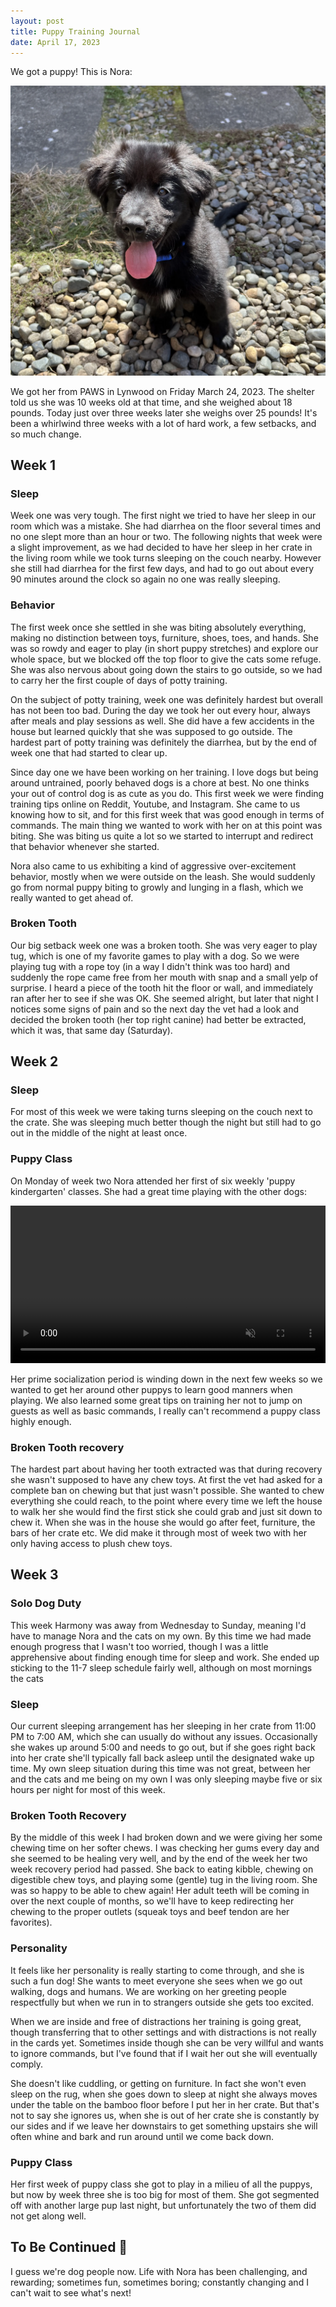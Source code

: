 ```yaml
---
layout: post
title: Puppy Training Journal
date: April 17, 2023
---
```

We got a puppy! This is Nora:

![Puppy Tax](/assets/nora_pup.webp)

We got her from PAWS in Lynwood on Friday March 24, 2023.
The shelter told us she was 10 weeks old at that time, and she weighed about 18 pounds.
Today just over three weeks later she weighs over 25 pounds!
It's been a whirlwind three weeks with a lot of hard work, a few setbacks, and so much change.

## Week 1

### Sleep

Week one was very tough. The first night we tried to have her sleep in our room which was a mistake.
She had diarrhea on the floor several times and no one slept more than an hour or two. 
The following nights that week were a slight improvement, as we had decided to have her sleep in her crate in the living
room while we took turns sleeping on the couch nearby.
However she still had diarrhea for the first few days,
and had to go out about every 90 minutes around the clock so again no one was really sleeping.

### Behavior

The first week once she settled in she was biting absolutely everything, making no distinction between toys, furniture, shoes, toes, and hands.
She was so rowdy and eager to play (in short puppy stretches) and explore our whole space, but we blocked off the
top floor to give the cats some refuge. She was also nervous about going down the stairs to go outside, so we had
to carry her the first couple of days of potty training.

On the subject of potty training, week one was definitely hardest but overall has not been too bad.
During the day we took her out every hour, always after meals and play sessions as well.
She did have a few accidents in the house but learned quickly that she was supposed to go outside.
The hardest part of potty training was definitely the diarrhea, but by the end of week one that had started to clear up.

Since day one we have been working on her training.
I love dogs but being around untrained, poorly behaved dogs is a chore at best.
No one thinks your out of control dog is as cute as you do.
This first week we were finding training tips online on Reddit, Youtube, and Instagram.
She came to us knowing how to sit, and for this first week that was good enough in terms of commands.
The main thing we wanted to work with her on at this point was biting.
She was biting us quite a lot so we started to interrupt and redirect that behavior whenever she started.

Nora also came to us exhibiting a kind of aggressive over-excitement behavior, mostly when we were outside on the leash.
She would suddenly go from normal puppy biting to growly and lunging in a flash, which we really wanted to get ahead of.

### Broken Tooth

Our big setback week one was a broken tooth. She was very eager to play tug, which is one of my favorite games to play with a dog.
So we were playing tug with a rope toy (in a way I didn't think was too hard) and suddenly the rope came free from her mouth
with snap and a small yelp of surprise. I heard a piece of the tooth hit the floor or wall, and immediately ran after her to see
if she was OK. She seemed alright, but later that night I notices some signs of pain and so the next day the vet had a look and
decided the broken tooth (her top right canine) had better be extracted, which it was, that same day (Saturday).

## Week 2

### Sleep

For most of this week we were taking turns sleeping on the couch next to the crate. She was sleeping much better though the night but still had to go out in the middle of the night at least once.

### Puppy Class

On Monday of week two Nora attended her first of six weekly 'puppy kindergarten' classes.
She had a great time playing with the other dogs:

<video loop controls autoplay muted playsinline width="100%">
  <source src="/assets/Nora_Miles.webm" type="video/webm">
  <source src="/assets/Nora_Miles_HEVC.mp4" type='video/mp4; codecs="hevc1"'>
</video>

Her prime socialization period is winding down in the next few weeks so we wanted to get her around other puppys to learn good manners when playing.
We also learned some great tips on training her not to jump on guests as well as basic commands, I really can't recommend a puppy class highly enough.


### Broken Tooth recovery 

The hardest part about having her tooth extracted was that during recovery she wasn't supposed to have any chew toys.
At first the vet had asked for a complete ban on chewing but that just wasn't possible.
She wanted to chew everything she could reach, to the point where every time we left the house to walk her
she would find the first stick she could grab and just sit down to chew it.
When she was in the house she would go after feet, furniture, the bars of her crate etc.
We did make it through most of week two with her only having access to plush chew toys.

## Week 3

### Solo Dog Duty

This week Harmony was away from Wednesday to Sunday, meaning I'd have to manage Nora and the cats on my own.
By this time we had made enough progress that I wasn't too worried, though I was a little apprehensive about finding enough time for sleep and work.
She ended up sticking to the 11-7 sleep schedule fairly well, although on most mornings the cats

### Sleep
Our current sleeping arrangement has her sleeping in her crate from 11:00 PM to 7:00 AM, which she can usually do without any issues.
Occasionally she wakes up around 5:00 and needs to go out,
 but if she goes right back into her crate she'll typically fall back asleep until the designated wake up time.
My own sleep situation during this time was not great, between her and the cats and me being on my own I was only sleeping maybe five or six hours per night for most of this week. 

### Broken Tooth Recovery
By the middle of this week I had broken down and we were giving her some chewing time on her softer chews.
I was checking her gums every day and she seemed to be healing very well, and by the end of the week her two week recovery period had passed.
She back to eating kibble, chewing on digestible chew toys, and playing some (gentle) tug in the living room.
She was so happy to be able to chew again!
Her adult teeth will be coming in over the next couple of months, so we'll have to keep redirecting her chewing to the proper outlets (squeak toys and beef tendon are her favorites).

### Personality
It feels like her personality is really starting to come through, and she is such a fun dog!
She wants to meet everyone she sees when we go out walking, dogs and humans.
We are working on her greeting people respectfully but when we run in to strangers outside she gets too excited.

When we are inside and free of distractions her training is going great, though transferring that to other settings
and with distractions is not really in the cards yet.
Sometimes inside though she can be very willful and wants to ignore commands, but I've found that if I wait her out she will eventually comply.

She doesn't like cuddling, or getting on furniture.
In fact she won't even sleep on the rug, when she goes down to sleep at night she always moves under the table on the bamboo floor before I put her in her crate.
But that's not to say she ignores us, when she is out of her crate she is constantly by our sides and if we leave her downstairs to get something upstairs
she will often whine and bark and run around until we come back down.

### Puppy Class
Her first week of puppy class she got to play in a milieu of all the puppys, but now by week three she is too big for most of them.
She got segmented off with another large pup last night, but unfortunately the two of them did not get along well.


## To Be Continued 🐶
I guess we're dog people now.
Life with Nora has been challenging, and rewarding; sometimes fun, sometimes boring; constantly changing and I can't wait to see what's next!

